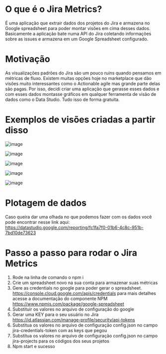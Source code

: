 # O que é o Jira Metrics?
É uma aplicação que extrair dados dos projetos do Jira e armazena no Google spreadsheet para poder montar visões em cima desses dados. Basicamente a aplicação bate numa API do Jira coletando informações sobre as issues e armazena em um Google Spreadsheet configurado.

# Motivação
As visualizações padrões do Jira são um pouco ruins quando pensamos em métricas de fluxo. Existem muitas opções hoje no marketplace que dão visões muito interessantes como o Actionable agile mas grande parte delas são pagas. Por isso, decidi criar uma aplicação que gerasse esses dados e com esses dados montasse gráficos em qualquer ferramenta de visão de dados como o Data Studio. Tudo isso de forma gratuita.

# Exemplos de visões criadas a partir disso

![image](https://user-images.githubusercontent.com/8289330/132953078-49bf200e-8d43-42e0-836e-a424834a9fe5.png)

![image](https://user-images.githubusercontent.com/8289330/132953260-734331ab-008c-4cb2-a93a-2180cb07eaf4.png)

![image](https://user-images.githubusercontent.com/8289330/132953291-e47276ea-c439-4ec3-8255-564bc3ff762c.png)

![image](https://user-images.githubusercontent.com/8289330/132953365-f6d70893-24a0-434e-b9c8-f71ba99d75a6.png)

![image](https://user-images.githubusercontent.com/8289330/132953639-e9cde7b5-a061-4a1f-b40f-2d9ea37f1b89.png)

# Plotagem de dados
Caso queira dar uma olhada no que podemos fazer com os dados você pode encontrar nesse link aqui: https://datastudio.google.com/reporting/fc1fa7f0-01b6-4c8c-951b-7bd10de73623

# Passo a passo para rodar o Jira Metrics

1. Rode na linha de comando o npm i
2. Crie um spreadsheet novo na sua conta para armazenar suas métricas
3. Gere as credentials no google para poder gerar o spreadsheet. https://console.cloud.google.com/apis/credentials para mais detalhes acesse a documentação do componente NPM https://www.npmjs.com/package/google-spreadsheet
4. Substituir os valores no arquivo de configuração do google
5. Gerar uma KEY para o seu usuário no Jira https://id.atlassian.com/manage-profile/security/api-tokens
6. Substitua os valores no arquivo de configuração config.json no campo jira-credentials-token com as keys que pegou
7. Substitua os valores no arquivo de configuração config.json no campo jira-projects para os códigos dos seus projetos
8. Npm start e sucesso
